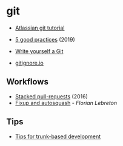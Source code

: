 # git

* [Atlassian git tutorial](https://www.atlassian.com/git/tutorials)
* [5 good practices](https://deepsource.io/blog/git-best-practices/) \(2019\)
* [Write yourself a Git](https://wyag.thb.lt/)

* [gitignore.io](https://gitignore.io/)

## Workflows

* [Stacked pull-requests](https://graysonkoonce.com/stacked-pull-requests-keeping-github-diffs-small/) \(2016\)
* [Fixup and autosquash](https://fle.github.io/git-tip-keep-your-branch-clean-with-fixup-and-autosquash.html) - _Florian Lebreton_

## Tips

* [Tips for trunk-based development](https://dev.to/alediaferia/git-tips-for-trunk-based-development-1i1g)
